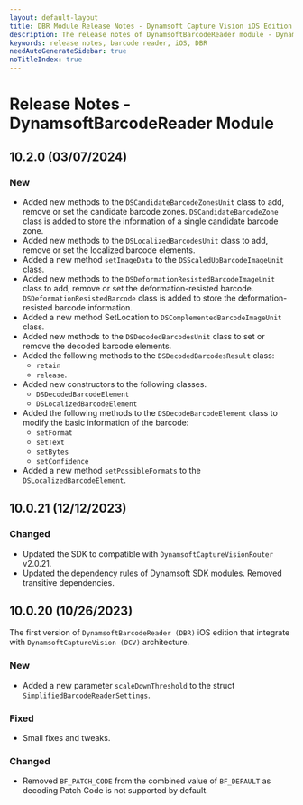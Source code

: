 ```yaml
---
layout: default-layout
title: DBR Module Release Notes - Dynamsoft Capture Vision iOS Edition
description: The release notes of DynamsoftBarcodeReader module - Dynamsoft Capture Vision iOS Edition.
keywords: release notes, barcode reader, iOS, DBR
needAutoGenerateSidebar: true
noTitleIndex: true
---
```


# Release Notes - DynamsoftBarcodeReader Module

## 10.2.0 (03/07/2024)

### New

- Added new methods to the `DSCandidateBarcodeZonesUnit` class to add, remove or set the candidate barcode zones. `DSCandidateBarcodeZone` class is added to store the information of a single candidate barcode zone.
- Added new methods to the `DSLocalizedBarcodesUnit` class to add, remove or set the localized barcode elements.
- Added a new method `setImageData` to the `DSScaledUpBarcodeImageUnit` class.
- Added new methods to the `DSDeformationResistedBarcodeImageUnit` class to add, remove or set the deformation-resisted barcode. `DSDeformationResistedBarcode` class is added to store the deformation-resisted barcode information.
- Added a new method SetLocation to `DSComplementedBarcodeImageUnit` class.
- Added new methods to the `DSDecodedBarcodesUnit` class to set or remove the decoded barcode elements.
- Added the following methods to the `DSDecodedBarcodesResult` class:
  - `retain`
  - `release`.
- Added new constructors to the following classes.
  - `DSDecodedBarcodeElement`
  - `DSLocalizedBarcodeElement`
- Added the following methods to the `DSDecodeBarcodeElement` class to modify the basic information of the barcode:
  - `setFormat`
  - `setText`
  - `setBytes`
  - `setConfidence`
- Added a new method `setPossibleFormats` to the `DSLocalizedBarcodeElement`.

## 10.0.21 (12/12/2023)

### Changed

- Updated the SDK to compatible with `DynamsoftCaptureVisionRouter` v2.0.21.
- Updated the dependency rules of Dynamsoft SDK modules. Removed transitive dependencies.

## 10.0.20 (10/26/2023)

The first version of `DynamsoftBarcodeReader (DBR)` iOS edition that integrate with `DynamsoftCaptureVision (DCV)` architecture.

### New

- Added a new parameter `scaleDownThreshold` to the struct `SimplifiedBarcodeReaderSettings`.

### Fixed

- Small fixes and tweaks.

### Changed

- Removed `BF_PATCH_CODE` from the combined value of `BF_DEFAULT` as decoding Patch Code is not supported by default.
